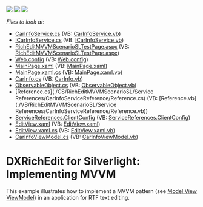 <!-- default badges list -->
![](https://img.shields.io/endpoint?url=https://codecentral.devexpress.com/api/v1/VersionRange/128606261/11.1.9%2B)
[![](https://img.shields.io/badge/Open_in_DevExpress_Support_Center-FF7200?style=flat-square&logo=DevExpress&logoColor=white)](https://supportcenter.devexpress.com/ticket/details/E3787)
[![](https://img.shields.io/badge/📖_How_to_use_DevExpress_Examples-e9f6fc?style=flat-square)](https://docs.devexpress.com/GeneralInformation/403183)
<!-- default badges end -->
<!-- default file list -->
*Files to look at*:

* [CarInfoService.cs](./CS/RichEditMVVMScenarioSL.Web/App_Code/CarInfoService.cs) (VB: [CarInfoService.vb](./VB/RichEditMVVMScenarioSL.Web/App_Code/CarInfoService.vb))
* [ICarInfoService.cs](./CS/RichEditMVVMScenarioSL.Web/App_Code/ICarInfoService.cs) (VB: [ICarInfoService.vb](./VB/RichEditMVVMScenarioSL.Web/App_Code/ICarInfoService.vb))
* [RichEditMVVMScenarioSLTestPage.aspx](./CS/RichEditMVVMScenarioSL.Web/RichEditMVVMScenarioSLTestPage.aspx) (VB: [RichEditMVVMScenarioSLTestPage.aspx](./VB/RichEditMVVMScenarioSL.Web/RichEditMVVMScenarioSLTestPage.aspx))
* [Web.config](./CS/RichEditMVVMScenarioSL.Web/Web.config) (VB: [Web.config](./VB/RichEditMVVMScenarioSL.Web/Web.config))
* [MainPage.xaml](./CS/RichEditMVVMScenarioSL/MainPage.xaml) (VB: [MainPage.xaml](./VB/RichEditMVVMScenarioSL/MainPage.xaml))
* [MainPage.xaml.cs](./CS/RichEditMVVMScenarioSL/MainPage.xaml.cs) (VB: [MainPage.xaml.vb](./VB/RichEditMVVMScenarioSL/MainPage.xaml.vb))
* [CarInfo.cs](./CS/RichEditMVVMScenarioSL/Model/CarInfo.cs) (VB: [CarInfo.vb](./VB/RichEditMVVMScenarioSL/Model/CarInfo.vb))
* [ObservableObject.cs](./CS/RichEditMVVMScenarioSL/ObservableObject.cs) (VB: [ObservableObject.vb](./VB/RichEditMVVMScenarioSL/ObservableObject.vb))
* [Reference.cs](./CS/RichEditMVVMScenarioSL/Service References/CarInfoServiceReference/Reference.cs) (VB: [Reference.vb](./VB/RichEditMVVMScenarioSL/Service References/CarInfoServiceReference/Reference.vb))
* [ServiceReferences.ClientConfig](./CS/RichEditMVVMScenarioSL/ServiceReferences.ClientConfig) (VB: [ServiceReferences.ClientConfig](./VB/RichEditMVVMScenarioSL/ServiceReferences.ClientConfig))
* [EditView.xaml](./CS/RichEditMVVMScenarioSL/View/EditView.xaml) (VB: [EditView.xaml](./VB/RichEditMVVMScenarioSL/View/EditView.xaml))
* [EditView.xaml.cs](./CS/RichEditMVVMScenarioSL/View/EditView.xaml.cs) (VB: [EditView.xaml.vb](./VB/RichEditMVVMScenarioSL/View/EditView.xaml.vb))
* [CarInfoViewModel.cs](./CS/RichEditMVVMScenarioSL/ViewModel/CarInfoViewModel.cs) (VB: [CarInfoViewModel.vb](./VB/RichEditMVVMScenarioSL/ViewModel/CarInfoViewModel.vb))
<!-- default file list end -->
# DXRichEdit for Silverlight: Implementing MVVM


<p>This example illustrates how to implement a MVVM pattern (see <a href="http://en.wikipedia.org/wiki/Model_View_ViewModel"><u>Model View ViewModel</u></a>) in an application for RTF text editing.</p>

<br/>


